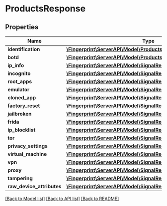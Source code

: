 # ProductsResponse

## Properties
Name | Type | Description | Notes
------------ | ------------- | ------------- | -------------
**identification** | [**\Fingerprint\ServerAPI\Model\ProductsResponseIdentification**](ProductsResponseIdentification.md) |  | [optional] 
**botd** | [**\Fingerprint\ServerAPI\Model\ProductsResponseBotd**](ProductsResponseBotd.md) |  | [optional] 
**ip_info** | [**\Fingerprint\ServerAPI\Model\SignalResponseIpInfo**](SignalResponseIpInfo.md) |  | [optional] 
**incognito** | [**\Fingerprint\ServerAPI\Model\SignalResponseIncognito**](SignalResponseIncognito.md) |  | [optional] 
**root_apps** | [**\Fingerprint\ServerAPI\Model\SignalResponseRootApps**](SignalResponseRootApps.md) |  | [optional] 
**emulator** | [**\Fingerprint\ServerAPI\Model\SignalResponseEmulator**](SignalResponseEmulator.md) |  | [optional] 
**cloned_app** | [**\Fingerprint\ServerAPI\Model\SignalResponseClonedApp**](SignalResponseClonedApp.md) |  | [optional] 
**factory_reset** | [**\Fingerprint\ServerAPI\Model\SignalResponseFactoryReset**](SignalResponseFactoryReset.md) |  | [optional] 
**jailbroken** | [**\Fingerprint\ServerAPI\Model\SignalResponseJailbroken**](SignalResponseJailbroken.md) |  | [optional] 
**frida** | [**\Fingerprint\ServerAPI\Model\SignalResponseFrida**](SignalResponseFrida.md) |  | [optional] 
**ip_blocklist** | [**\Fingerprint\ServerAPI\Model\SignalResponseIpBlocklist**](SignalResponseIpBlocklist.md) |  | [optional] 
**tor** | [**\Fingerprint\ServerAPI\Model\SignalResponseTor**](SignalResponseTor.md) |  | [optional] 
**privacy_settings** | [**\Fingerprint\ServerAPI\Model\SignalResponsePrivacySettings**](SignalResponsePrivacySettings.md) |  | [optional] 
**virtual_machine** | [**\Fingerprint\ServerAPI\Model\SignalResponseVirtualMachine**](SignalResponseVirtualMachine.md) |  | [optional] 
**vpn** | [**\Fingerprint\ServerAPI\Model\SignalResponseVpn**](SignalResponseVpn.md) |  | [optional] 
**proxy** | [**\Fingerprint\ServerAPI\Model\SignalResponseProxy**](SignalResponseProxy.md) |  | [optional] 
**tampering** | [**\Fingerprint\ServerAPI\Model\SignalResponseTampering**](SignalResponseTampering.md) |  | [optional] 
**raw_device_attributes** | [**\Fingerprint\ServerAPI\Model\SignalResponseRawDeviceAttributes**](SignalResponseRawDeviceAttributes.md) |  | [optional] 

[[Back to Model list]](../../README.md#documentation-for-models) [[Back to API list]](../../README.md#documentation-for-api-endpoints) [[Back to README]](../../README.md)

